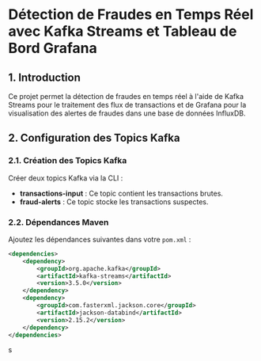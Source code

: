 # Détection de Fraudes en Temps Réel avec Kafka Streams et Tableau de Bord Grafana



## 1. Introduction

Ce projet permet la détection de fraudes en temps réel à l'aide de Kafka Streams pour le traitement des flux de transactions et de Grafana pour la visualisation des alertes de fraudes dans une base de données InfluxDB.

## 2. Configuration des Topics Kafka

### 2.1. Création des Topics Kafka

Créer deux topics Kafka via la CLI :

- **transactions-input** : Ce topic contient les transactions brutes.
- **fraud-alerts** : Ce topic stocke les transactions suspectes.

### 2.2. Dépendances Maven

Ajoutez les dépendances suivantes dans votre `pom.xml` :

```xml
<dependencies>
    <dependency>
        <groupId>org.apache.kafka</groupId>
        <artifactId>kafka-streams</artifactId>
        <version>3.5.0</version>
    </dependency>
    <dependency>
        <groupId>com.fasterxml.jackson.core</groupId>
        <artifactId>jackson-databind</artifactId>
        <version>2.15.2</version>
    </dependency>
</dependencies>

```
s
